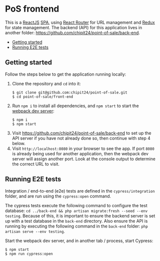 # PoS frontend

This is a [ReactJS](https://facebook.github.io/react/) [SPA](https://en.wikipedia.org/wiki/Single-page_application), using [React Router](https://github.com/ReactTraining/react-router) for URL management and [Redux](https://github.com/reduxjs/react-redux) for state management. The backend (API) for this application lives in another folder: https://github.com/chipit24/point-of-sale/back-end.

 - [Getting started](#getting-started)
 - [Running E2E tests](#running-e2e-tests)

## Getting started

Follow the steps below to get the application running locally:

1. Clone the repository and `cd` into it:
   ```console
   $ git clone git@github.com:chipit24/point-of-sale.git
   $ cd point-of-sale/front-end
   ```
2. Run `npm i` to install all dependencies, and `npm start` to start the [webpack dev server](https://github.com/webpack/webpack-dev-server):
    ```console
    $ npm i
    $ npm start
    ```
3. Visit https://github.com/chipit24/point-of-sale/back-end to set up the API server if you have not already done so, then continue with step 4 below.
4. Visit `http://localhost:8080` in your browser to see the app. If port `8080` is already being used for another application, then the webpack dev server will assign another port. Look at the console output to determine the correct URL to visit.

## Running E2E tests

Integration / end-to-end (e2e) tests are defined in the `cypress/integration` folder, and are run using the `cypress:open` command.

The cypress tests execute the following command to configure the test database: `cd ../back-end && php artisan migrate:fresh --seed --env testing`. Because of this, it is important to ensure the backend server is set up with a test database in the `back-end` directory. Also ensure the API is running by executing the following command in the `back-end` folder: `php artisan serve --env testing`.

Start the webpack dev server, and in another tab / process, start Cypress:
```console
$ npm start
$ npm run cypress:open
```
